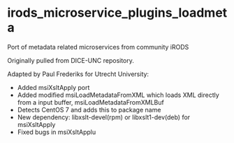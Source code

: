 irods_microservice_plugins_loadmeta
=======================

Port of metadata related microservices from community iRODS

Originally pulled from DICE-UNC repository.

Adapted by Paul Frederiks for Utrecht University:

- Added msiXsltApply port
- Added modified msiLoadMetadataFromXML which loads XML directly from a input buffer, msiLoadMetadataFromXMLBuf
- Detects CentOS 7 and adds this to package name
- New dependency: libxslt-devel(rpm) or libxslt1-dev(deb) for msiXsltApply
- Fixed bugs in msiXsltApplu
